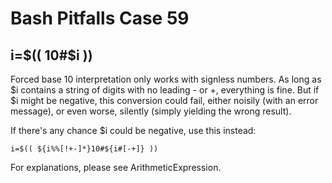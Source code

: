 # Bash Pitfalls Case 59
## i=\$(( 10#\$i ))

Forced base 10 interpretation only works with signless numbers. As long as $i contains a string of digits with no leading - or +, everything is fine. But if $i might be negative, this conversion could fail, either noisily (with an error message), or even worse, silently (simply yielding the wrong result).

If there's any chance $i could be negative, use this instead:

```shell
i=$(( ${i%%[!+-]*}10#${i#[-+]} ))
```

For explanations, please see ArithmeticExpression.